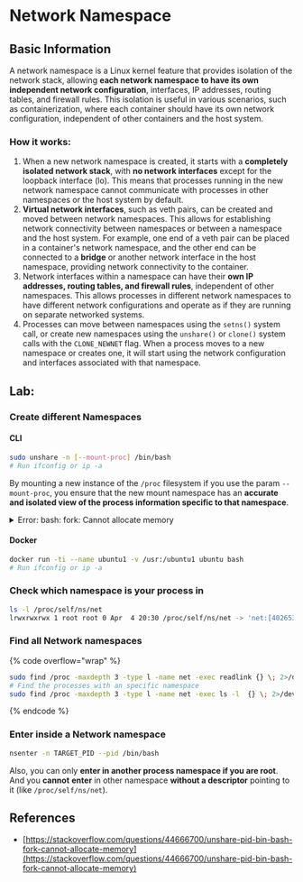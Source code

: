 # Network Namespace





## Basic Information

A network namespace is a Linux kernel feature that provides isolation of the network stack, allowing **each network namespace to have its own independent network configuration**, interfaces, IP addresses, routing tables, and firewall rules. This isolation is useful in various scenarios, such as containerization, where each container should have its own network configuration, independent of other containers and the host system.

### How it works:

1. When a new network namespace is created, it starts with a **completely isolated network stack**, with **no network interfaces** except for the loopback interface (lo). This means that processes running in the new network namespace cannot communicate with processes in other namespaces or the host system by default.
2. **Virtual network interfaces**, such as veth pairs, can be created and moved between network namespaces. This allows for establishing network connectivity between namespaces or between a namespace and the host system. For example, one end of a veth pair can be placed in a container's network namespace, and the other end can be connected to a **bridge** or another network interface in the host namespace, providing network connectivity to the container.
3. Network interfaces within a namespace can have their **own IP addresses, routing tables, and firewall rules**, independent of other namespaces. This allows processes in different network namespaces to have different network configurations and operate as if they are running on separate networked systems.
4. Processes can move between namespaces using the `setns()` system call, or create new namespaces using the `unshare()` or `clone()` system calls with the `CLONE_NEWNET` flag. When a process moves to a new namespace or creates one, it will start using the network configuration and interfaces associated with that namespace.

## Lab:

### Create different Namespaces

#### CLI

```bash
sudo unshare -n [--mount-proc] /bin/bash
# Run ifconfig or ip -a
```

By mounting a new instance of the `/proc` filesystem if you use the param `--mount-proc`, you ensure that the new mount namespace has an **accurate and isolated view of the process information specific to that namespace**.

<details>

<summary>Error: bash: fork: Cannot allocate memory</summary>

When `unshare` is executed without the `-f` option, an error is encountered due to the way Linux handles new PID (Process ID) namespaces. The key details and the solution are outlined below:

1. **Problem Explanation**:
    - The Linux kernel allows a process to create new namespaces using the `unshare` system call. However, the process that initiates the creation of a new PID namespace (referred to as the "unshare" process) does not enter the new namespace; only its child processes do.
    - Running `%unshare -p /bin/bash%` starts `/bin/bash` in the same process as `unshare`. Consequently, `/bin/bash` and its child processes are in the original PID namespace.
    - The first child process of `/bin/bash` in the new namespace becomes PID 1. When this process exits, it triggers the cleanup of the namespace if there are no other processes, as PID 1 has the special role of adopting orphan processes. The Linux kernel will then disable PID allocation in that namespace.

2. **Consequence**:
    - The exit of PID 1 in a new namespace leads to the cleaning of the `PIDNS_HASH_ADDING` flag. This results in the `alloc_pid` function failing to allocate a new PID when creating a new process, producing the "Cannot allocate memory" error.

3. **Solution**:
    - The issue can be resolved by using the `-f` option with `unshare`. This option makes `unshare` fork a new process after creating the new PID namespace.
    - Executing `%unshare -fp /bin/bash%` ensures that the `unshare` command itself becomes PID 1 in the new namespace. `/bin/bash` and its child processes are then safely contained within this new namespace, preventing the premature exit of PID 1 and allowing normal PID allocation.

By ensuring that `unshare` runs with the `-f` flag, the new PID namespace is correctly maintained, allowing `/bin/bash` and its sub-processes to operate without encountering the memory allocation error.

</details>

#### Docker

```bash
docker run -ti --name ubuntu1 -v /usr:/ubuntu1 ubuntu bash
# Run ifconfig or ip -a
```

### &#x20;Check which namespace is your process in

```bash
ls -l /proc/self/ns/net
lrwxrwxrwx 1 root root 0 Apr  4 20:30 /proc/self/ns/net -> 'net:[4026531840]'
```

### Find all Network namespaces

{% code overflow="wrap" %}
```bash
sudo find /proc -maxdepth 3 -type l -name net -exec readlink {} \; 2>/dev/null | sort -u | grep "net:"
# Find the processes with an specific namespace
sudo find /proc -maxdepth 3 -type l -name net -exec ls -l  {} \; 2>/dev/null | grep <ns-number>
```
{% endcode %}

### Enter inside a Network namespace

```bash
nsenter -n TARGET_PID --pid /bin/bash
```

Also, you can only **enter in another process namespace if you are root**. And you **cannot** **enter** in other namespace **without a descriptor** pointing to it (like `/proc/self/ns/net`).

## References
* [https://stackoverflow.com/questions/44666700/unshare-pid-bin-bash-fork-cannot-allocate-memory](https://stackoverflow.com/questions/44666700/unshare-pid-bin-bash-fork-cannot-allocate-memory)





